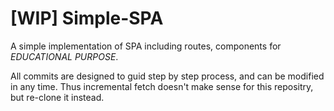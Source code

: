 # [WIP] Simple-SPA

A simple implementation of SPA including routes, components for *EDUCATIONAL PURPOSE*.

All commits are designed to guid step by step process, and can be modified in any time.
Thus incremental fetch doesn't make sense for this repositry, but re-clone it instead.